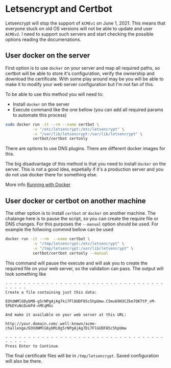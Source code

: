 # Letsencrypt and Certbot

Letsencrypt will stop the support of `ACMEv1` on June 1, 2021. This means that everyone stuck on old OS versions will not be able to update and user `ACMEv2`. I need to support such servers and start checking the possible options reading the documenations. 


## User docker on the server

First option is to use `docker` on your server and map all required paths, so certbot will be able to store it's configuration, verify the ownership and download the certificate. With some play around may be you will be able to make it to modify your web server configuration but I'm not fan of this. 

To be able to use this method you will need to:

* Install `docker` on the server
* Execute command like the one bellow (you can add all required params to automate this process)

```bash
sudo docker run -it --rm --name certbot \
            -v "/etc/letsencrypt:/etc/letsencrypt" \
            -v "/var/lib/letsencrypt:/var/lib/letsencrypt" \
            certbot/certbot certonly
```

There are options to use DNS plugins. There are different docker images for this.

The big disadvantage of this method is that you need to install `docker` on the server. This is not a good idea, espetially if it's a production server and you do not use docker there for something else.
 
More info [Running with Docker](https://certbot.eff.org/docs/install.html#running-with-docker)


## User docker or certbot on another machine

The other option is to install `certbot` or `docker` on another machine. The chalange here is to pause the script, so you can create the require file or DNS changes. For this purposes the `--manual` option should be used. For example the follwoing commnd bellow can be used

```bash
docker run -it --rm  --name certbot \
            -v "/tmp/letsencrypt:/etc/letsencrypt" \
            -v "/tmp/letsencrypt:/var/lib/letsencrypt" \
            certbot/certbot certonly --manual
```

This command will pause the execute and will ask you to create the required file on your web server, so the validation can pass. The output will look something like

```
- - - - - - - - - - - - - - - - - - - - - - - - - - - - - - - - - - - - - - - -
Create a file containing just this data:

EOVdWMlGDybM8-g5rNPgAjAg7ki7Fl8UDF85c5hpUmw.C5mu69H3CZkm7OKTtP_vM-5PbDYuNcDukPd-nMCqMGc

And make it available on your web server at this URL:

http://your.domain.com/.well-known/acme-challenge/EOVdWMlG6ybMi0g5rNPgAjAg7Di7FlGUDF85c5hpUmw

- - - - - - - - - - - - - - - - - - - - - - - - - - - - - - - - - - - - - - - -
Press Enter to Continue

```

The final certificate files will be in `/tmp/letsencrypt`. Saved configuration will also be there.
